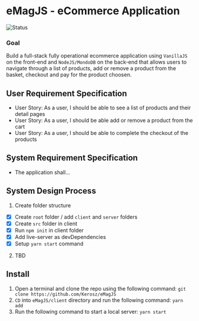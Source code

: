 # eMagJS - eCommerce Application

![Status](https://img.shields.io/badge/Status%20-ONGOING-critical)

### Goal

Build a full-stack fully operational ecommerce application using `VanillaJS` on the front-end and `NodeJS/MondoDB` on the back-end that allows users to navigate through a list of products, add or remove a product from the basket, checkout and pay for the product choosen.

## User Requirement Specification

- User Story: As a user, I should be able to see a list of products and their detail pages
- User Story: As a user, I should be able add or remove a product from the cart
- User Story: As a user, I should be able to complete the checkout of the products

## System Requirement Specification

- The application shall...

## System Design Process

1. Create folder structure

- [x] Create `root` folder / add `client` and `server` folders
- [x] Create `src` folder in client
- [x] Run `npm init` in client folder
- [x] Add live-server as devDependencies
- [x] Setup `yarn start` command

2. TBD

## Install

1. Open a terminal and clone the repo using the following command: `git clone https://github.com/Kerosz/eMagJS`
2. `CD` into `eMagJS/client` directory and run the following command: `yarn add`
3. Run the following command to start a local server: `yarn start`
